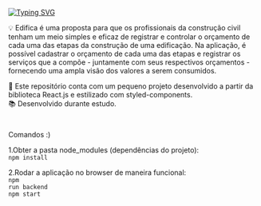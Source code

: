 <a href="https://git.io/typing-svg"><img src="https://readme-typing-svg.herokuapp.com?font=Rozha+One&size=35&duration=8000&pause=500&color=7E9F82&width=435&lines=+Edifica+%F0%9F%93%91" alt="Typing SVG" /></a>
<div>
💡 Edifica é uma proposta para que os profissionais da construção civil tenham um meio simples e eficaz de registrar e controlar o orçamento de cada uma das etapas da construção de uma edificação. Na aplicação, é possível cadastrar o orçamento de cada uma das etapas e registrar os serviços que a compõe - juntamente com seus respectivos orçamentos - fornecendo uma ampla visão dos valores a serem consumidos.

🔭 Este repositório conta com um pequeno projeto desenvolvido a partir da biblioteca React.js e estilizado com styled-components.
<br>
📚 Desenvolvido durante estudo.
</div>

#

Comandos :)

1.Obter a pasta node_modules (dependências do projeto):
<br>
<code>npm install</code>

2.Rodar a aplicação no browser de maneira funcional:
<br>
<code>npm run backend</code>
<br>
<code>npm start</code>



